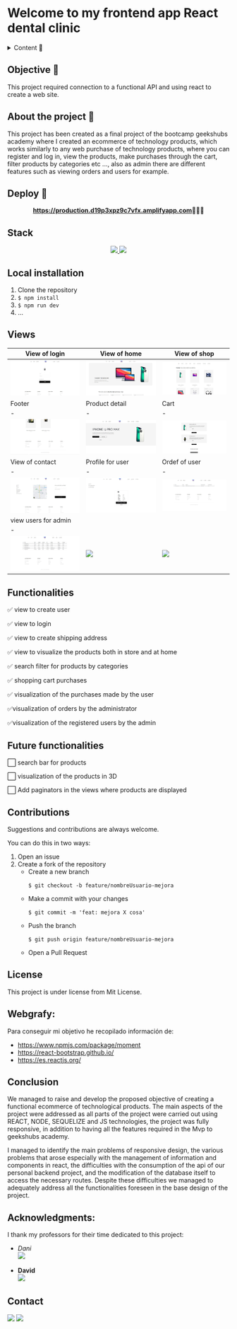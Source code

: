 # Welcome to my frontend app React dental clinic 

<details>
  <summary>Content 📝</summary>
  <ol>
    <li><a href="#objetivo-🎯">Objective</a></li>
    <li><a href="#sobre-el-proyecto-🔎">About the project</a></li>
    <li><a href="#deploy-🚀">Deploy</a></li>
    <li><a href="#stack">Stack</a></li>
    <li><a href="#instalación-en-local">Installation</a></li>
    <li><a href="#vistas">Views</a></li>
    <li><a href="#futuras-funcionalidades">Future funcionalities</a></li>
    <li><a href="#contribuciones">Contributions</a></li>
    <li><a href="#licencia">License</a></li>
    <li><a href="#webgrafia">Webgrafy</a></li>
    <li><a href="#conclusion">Conclusion</a></li>
    <li><a href="#agradecimientos">Acknowledgments</a></li>
    <li><a href="#contacto">Contact</a></li>
  </ol>
</details>

## Objective 🎯
This project required connection to a functional API and using react to create a web site.

## About the project 🔎
  This project has been created as a final project of the bootcamp geekshubs academy where I created an ecommerce of technology products, which works similarly to any web purchase of technology products, where you can register and log in, view the products, make purchases through the cart, filter products by categories etc ..., also as admin there are different features such as viewing orders and users for example.
  
## Deploy 🚀
<div align="center">
    <a href="https://www.google.com"><strong>https://production.d19p3xpz9c7vfx.amplifyapp.com</strong></a>🚀🚀🚀
</div>

## Stack
<div align="center">
<a href="https://www.reactjs.com/">
    <img src= "https://img.shields.io/badge/React-20232A?style=for-the-badge&logo=react&logoColor=61DAFB"/>
</a>
<a href="https://developer.mozilla.org/es/docs/Web/JavaScript">
    <img src= "https://img.shields.io/badge/javascipt-EFD81D?style=for-the-badge&logo=javascript&logoColor=black"/>
</a>
 </div>

## Local installation
1. Clone the repository
2. ` $ npm install `
3. ``` $ npm run dev ```
4. ...

## Views
|View of login|View of home| View of shop|
|-|-|-|
|![](./src/assets/login1.jpg)|![](./src/assets/home1-def.JPG)| ![](./src/assets/shop1.jpg)|
|Footer|Product detail|Cart|
|-|-|-|
|![](./src/assets/footer1.jpg)|![](./src/assets/proDetail.jpg)| ![](./src/assets/cart1.jpg)|
|View of contact|Profile for user| Ordef of user|
|-|-|-|
|![](./src/assets/contact1.jpg)|![](./src/assets/profileUser1.jpg)| ![](./src/assets/orderUser.JPG)|
|view users for admin|
|-|
|![](./src/assets/usersAdmin.jpg)|![](./src/assets/treatments2.JPG)| ![](./src/assets/appointmentsAsDentist.JPG)|


## Functionalities
✅ view to create user

✅ view to login 

✅ view to create shipping address

✅ view to visualize the products both in store and at home

✅ search filter for products by categories

✅ shopping cart purchases

✅ visualization of the purchases made by the user

✅visualization of orders by the administrator

✅visualization of the registered users by the admin


## Future functionalities
⬜ search bar for products

⬜ visualization of the products in 3D

⬜ Add paginators in the views where products are displayed

## Contributions
Suggestions and contributions are always welcome.

You can do this in two ways:

1. Open an issue
2. Create a fork of the repository
    -  Create a new branch
        ```
        $ git checkout -b feature/nombreUsuario-mejora
        ```
    - Make a commit with your changes
        ```
        $ git commit -m 'feat: mejora X cosa'
        ```
    -  Push the branch
        ```
        $ git push origin feature/nombreUsuario-mejora
        ```
    - Open a Pull Request

## License
This project is under license from Mit License.

## Webgrafy:
Para conseguir mi objetivo he recopilado información de:
- https://www.npmjs.com/package/moment
- https://react-bootstrap.github.io/
- https://es.reactjs.org/

## Conclusion

We managed to raise and develop the proposed objective of creating a functional ecommerce of technological products. The main aspects of the project were addressed as all parts of the project were carried out using REACT, NODE, SEQUELIZE and JS technologies, the project was fully responsive, in addition to having all the features required in the Mvp to geekshubs academy.

I managed to identify the main problems of responsive design, the various problems that arose especially with the management of information and components in react, the difficulties with the consumption of the api of our personal backend project, and the modification of the database itself to access the necessary routes. Despite these difficulties we managed to adequately address all the functionalities foreseen in the base design of the project.

## Acknowledgments:

I thank my professors for their time dedicated to this project:

- *Dani*  
<a href="https://github.com/datata" target="_blank"><img src="https://img.shields.io/badge/github-24292F?style=for-the-badge&logo=github&logoColor=white" target="_blank"></a> 

- **David**  
<a href="https://github.com/Dave86dev" target="_blank"><img src="https://img.shields.io/badge/github-24292F?style=for-the-badge&logo=github&logoColor=red" target="_blank"></a>


## Contact

<a href ="solsona1008@gmail.com"><img src="https://img.shields.io/badge/Gmail-C6362C?style=for-the-badge&logo=gmail&logoColor=white" target="_blank"></a>
<a href="https://www.linkedin.com/in/adriansolsona/" target="_blank"><img src="https://img.shields.io/badge/-LinkedIn-%230077B5?style=for-the-badge&logo=linkedin&logoColor=white" target="_blank"></a> 
</p>